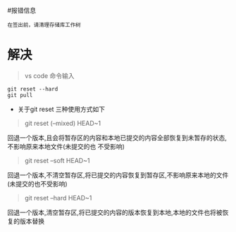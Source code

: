 #报错信息
```shell
在签出前，请清理存储库工作树
```

# 解决

> vs code 命令输入
```
git reset --hard
git pull
```


- 关于git reset 三种使用方式如下
>git reset (–mixed) HEAD~1

回退一个版本,且会将暂存区的内容和本地已提交的内容全部恢复到未暂存的状态,不影响原来本地文件(未提交的也
不受影响)

> git reset –soft HEAD~1

回退一个版本,不清空暂存区,将已提交的内容恢复到暂存区,不影响原来本地的文件(未提交的也不受影响)

>git reset –hard HEAD~1

回退一个版本,清空暂存区,将已提交的内容的版本恢复到本地,本地的文件也将被恢复的版本替换
